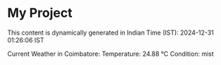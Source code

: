 # My Project

This content is dynamically generated in Indian Time (IST): 2024-12-31 01:26:06 IST


Current Weather in Coimbatore:
Temperature: 24.88 °C
Condition: mist
